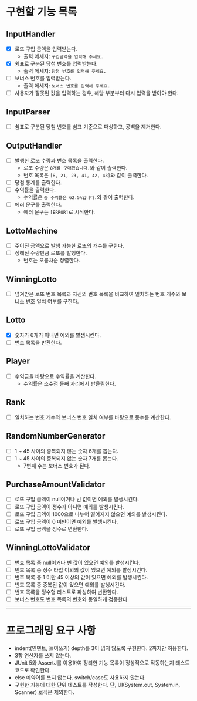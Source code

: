 # 구현할 기능 목록
## InputHandler
- [x] 로또 구입 금액을 입력받는다.
  - 출력 메세지: `구입금액을 입력해 주세요.`
- [x] 쉼표로 구분된 당첨 번호를 입력받는다.
  - 출력 메세지: `당첨 번호를 입력해 주세요.`
- [ ] 보너스 번호를 입력받는다.
  - 출력 메세지: `보너스 번호를 입력해 주세요.`
- [ ] 사용자가 잘못된 값을 입력하는 경우, 해당 부분부터 다시 입력을 받아야 한다.
## InputParser
- [ ] 쉼표로 구분된 당첨 번호를 쉼표 기준으로 파싱하고, 공백을 제거한다.
## OutputHandler
- [ ] 발행한 로또 수량과 번호 목록을 출력한다.
  - 로또 수량은 `8개를 구매했습니다.`와 같이 출력한다.
  - 번호 목록은 `[8, 21, 23, 41, 42, 43]`와 같이 출력한다.
- [ ] 당첨 통계를 출력한다.
- [ ] 수익률을 출력한다.
  - 수익률은 `총 수익률은 62.5%입니다.`와 같이 출력한다.
- [ ] 에러 문구를 출력한다.
  - 에러 문구는 `[ERROR]`로 시작한다.
## LottoMachine
- [ ] 주어진 금액으로 발행 가능한 로또의 개수를 구한다.
- [ ] 정해진 수량만큼 로또를 발행한다.
  - 번호는 오름차순 정렬한다.
## WinningLotto
- [ ] 넘겨받은 로또 번호 목록과 자신의 번호 목록을 비교하여 일치하는 번호 개수와 보너스 번호 일치 여부를 구한다.
## Lotto
- [x] 숫자가 6개가 아니면 예외를 발생시킨다.
- [ ] 번호 목록을 반환한다.
## Player
- [ ] 수익금을 바탕으로 수익률을 계산한다.
  - 수익률은 소수점 둘째 자리에서 반올림한다.
## Rank
- [ ] 일치하는 번호 개수와 보너스 번호 일치 여부를 바탕으로 등수를 계산한다.
## RandomNumberGenerator
- [ ] 1 ~ 45 사이의 중복되지 않는 숫자 6개를 뽑는다.
- [ ] 1 ~ 45 사이의 중복되지 않는 숫자 7개를 뽑는다. 
  - 7번째 수는 보너스 번호가 된다.
## PurchaseAmountValidator
- [ ] 로또 구입 금액이 null이거나 빈 값이면 예외를 발생시킨다.
- [ ] 로또 구입 금액이 정수가 아니면 예외를 발생시킨다.
- [ ] 로또 구입 금액이 1000으로 나누어 떨어지지 않으면 예외를 발생시킨다.
- [ ] 로또 구입 금액이 0 미만이면 예외를 발생시킨다.
- [ ] 로또 구입 금액을 정수로 변환한다.
## WinningLottoValidator
- [ ] 번호 목록 중 null이거나 빈 값이 있으면 예외를 발생시킨다.
- [ ] 번호 목록 중 정수 타입 이외의 값이 있으면 예외를 발생시킨다.
- [ ] 번호 목록 중 1 미만 45 이상의 값이 있으면 예외를 발생시킨다.
- [ ] 번호 목록 중 중복된 값이 있으면 예외를 발생시킨다.
- [ ] 번호 목록을 정수형 리스트로 파싱하여 변환한다.
- [ ] 보너스 번호도 번호 목록의 번호와 동일하게 검증한다.

---

# 프로그래밍 요구 사항
- indent(인덴트, 들여쓰기) depth를 3이 넘지 않도록 구현한다. 2까지만 허용한다.
- 3항 연산자를 쓰지 않는다.
- JUnit 5와 AssertJ를 이용하여 정리한 기능 목록이 정상적으로 작동하는지 테스트 코드로 확인한다.
- else 예약어를 쓰지 않는다. switch/case도 사용하지 않는다.
- 구현한 기능에 대한 단위 테스트를 작성한다. 단, UI(System.out, System.in, Scanner) 로직은 제외한다.